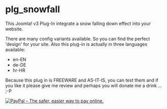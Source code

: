 plg_snowfall
============

This Joomla! v3 Plug-In integrate a snow falling down effect into your website.

There are many config variants available. So you can find the perfect 'design' for your site. Also this plug-in is actually in three languages available:
* en-EN
* de-DE
* hr-HR

Because this plug in is FREEWARE and AS-IT-IS, you can test them and if you like it please give me review and perhaps you will donate me a drink ... ;-P

<p><a href="https://www.paypal.com/cgi-bin/webscr?cmd=_s-xclick&hosted_button_id=RG3K2JS4UDNR4" target="_blank"><img src="https://www.paypalobjects.com/en_US/i/btn/btn_donateCC_LG_global.gif" alt="PayPal – The safer, easier way to pay online." /></a></p>
